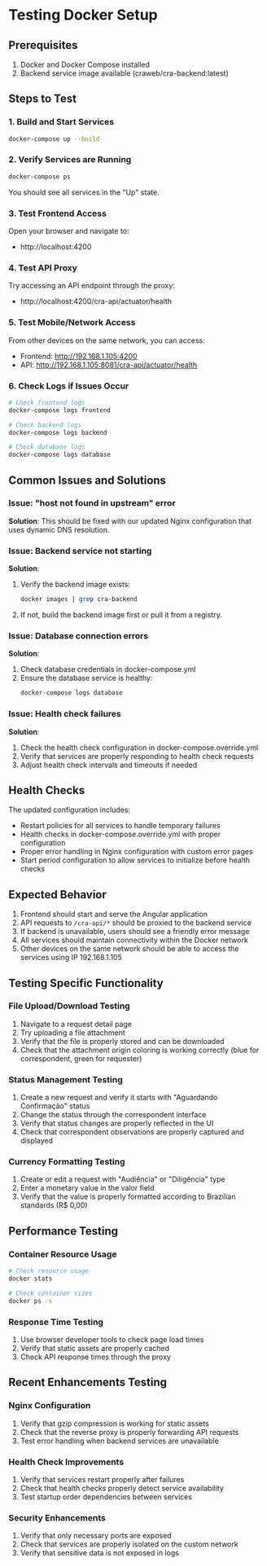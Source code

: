 # Testing Docker Setup

## Prerequisites
1. Docker and Docker Compose installed
2. Backend service image available (craweb/cra-backend:latest)

## Steps to Test

### 1. Build and Start Services
```bash
docker-compose up --build
```

### 2. Verify Services are Running
```bash
docker-compose ps
```

You should see all services in the "Up" state.

### 3. Test Frontend Access
Open your browser and navigate to:
- http://localhost:4200

### 4. Test API Proxy
Try accessing an API endpoint through the proxy:
- http://localhost:4200/cra-api/actuator/health

### 5. Test Mobile/Network Access
From other devices on the same network, you can access:
- Frontend: http://192.168.1.105:4200
- API: http://192.168.1.105:8081/cra-api/actuator/health

### 6. Check Logs if Issues Occur
```bash
# Check frontend logs
docker-compose logs frontend

# Check backend logs
docker-compose logs backend

# Check database logs
docker-compose logs database
```

## Common Issues and Solutions

### Issue: "host not found in upstream" error
**Solution**: This should be fixed with our updated Nginx configuration that uses dynamic DNS resolution.

### Issue: Backend service not starting
**Solution**: 
1. Verify the backend image exists:
   ```bash
   docker images | grep cra-backend
   ```
2. If not, build the backend image first or pull it from a registry.

### Issue: Database connection errors
**Solution**:
1. Check database credentials in docker-compose.yml
2. Ensure the database service is healthy:
   ```bash
   docker-compose logs database
   ```

### Issue: Health check failures
**Solution**:
1. Check the health check configuration in docker-compose.override.yml
2. Verify that services are properly responding to health check requests
3. Adjust health check intervals and timeouts if needed

## Health Checks
The updated configuration includes:
- Restart policies for all services to handle temporary failures
- Health checks in docker-compose.override.yml with proper configuration
- Proper error handling in Nginx configuration with custom error pages
- Start period configuration to allow services to initialize before health checks

## Expected Behavior
1. Frontend should start and serve the Angular application
2. API requests to `/cra-api/*` should be proxied to the backend service
3. If backend is unavailable, users should see a friendly error message
4. All services should maintain connectivity within the Docker network
5. Other devices on the same network should be able to access the services using IP 192.168.1.105

## Testing Specific Functionality

### File Upload/Download Testing
1. Navigate to a request detail page
2. Try uploading a file attachment
3. Verify that the file is properly stored and can be downloaded
4. Check that the attachment origin coloring is working correctly (blue for correspondent, green for requester)

### Status Management Testing
1. Create a new request and verify it starts with "Aguardando Confirmação" status
2. Change the status through the correspondent interface
3. Verify that status changes are properly reflected in the UI
4. Check that correspondent observations are properly captured and displayed

### Currency Formatting Testing
1. Create or edit a request with "Audiência" or "Diligência" type
2. Enter a monetary value in the valor field
3. Verify that the value is properly formatted according to Brazilian standards (R$ 0,00)

## Performance Testing

### Container Resource Usage
```bash
# Check resource usage
docker stats

# Check container sizes
docker ps -s
```

### Response Time Testing
1. Use browser developer tools to check page load times
2. Verify that static assets are properly cached
3. Check API response times through the proxy

## Recent Enhancements Testing

### Nginx Configuration
1. Verify that gzip compression is working for static assets
2. Check that the reverse proxy is properly forwarding API requests
3. Test error handling when backend services are unavailable

### Health Check Improvements
1. Verify that services restart properly after failures
2. Check that health checks properly detect service availability
3. Test startup order dependencies between services

### Security Enhancements
1. Verify that only necessary ports are exposed
2. Check that services are properly isolated on the custom network
3. Verify that sensitive data is not exposed in logs